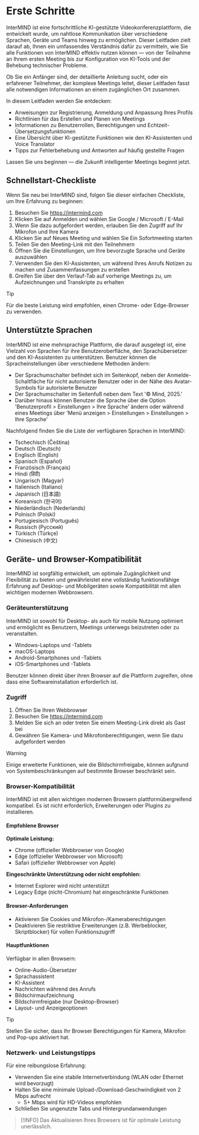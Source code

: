 # Erste Schritte

InterMIND ist eine fortschrittliche KI-gestützte Videokonferenzplattform, die entwickelt wurde, um nahtlose Kommunikation über verschiedene Sprachen, Geräte und Teams hinweg zu ermöglichen. Dieser Leitfaden zielt darauf ab, Ihnen ein umfassendes Verständnis dafür zu vermitteln, wie Sie alle Funktionen von InterMIND effektiv nutzen können — von der Teilnahme an Ihrem ersten Meeting bis zur Konfiguration von KI-Tools und der Behebung technischer Probleme.

Ob Sie ein Anfänger sind, der detaillierte Anleitung sucht, oder ein erfahrener Teilnehmer, der komplexe Meetings leitet, dieser Leitfaden fasst alle notwendigen Informationen an einem zugänglichen Ort zusammen.

In diesem Leitfaden werden Sie entdecken:

- Anweisungen zur Registrierung, Anmeldung und Anpassung Ihres Profils
- Richtlinien für das Erstellen und Planen von Meetings
- Informationen zu Benutzerrollen, Berechtigungen und Echtzeit-Übersetzungsfunktionen
- Eine Übersicht über KI-gestützte Funktionen wie den KI-Assistenten und Voice Translator
- Tipps zur Fehlerbehebung und Antworten auf häufig gestellte Fragen

Lassen Sie uns beginnen — die Zukunft intelligenter Meetings beginnt jetzt.

## Schnellstart-Checkliste

Wenn Sie neu bei InterMIND sind, folgen Sie dieser einfachen Checkliste, um Ihre Erfahrung zu beginnen:

1. Besuchen Sie https://intermind.com
2. Klicken Sie auf Anmelden und wählen Sie Google / Microsoft / E-Mail
3. Wenn Sie dazu aufgefordert werden, erlauben Sie den Zugriff auf Ihr Mikrofon und Ihre Kamera
4. Klicken Sie auf Neues Meeting und wählen Sie Ein Sofortmeeting starten
5. Teilen Sie den Meeting-Link mit den Teilnehmern
6. Öffnen Sie die Einstellungen, um Ihre bevorzugte Sprache und Geräte auszuwählen
7. Verwenden Sie den KI-Assistenten, um während Ihres Anrufs Notizen zu machen und Zusammenfassungen zu erstellen
8. Greifen Sie über den Verlauf-Tab auf vorherige Meetings zu, um Aufzeichnungen und Transkripte zu erhalten

> [!TIP]
> Für die beste Leistung wird empfohlen, einen Chrome- oder Edge-Browser zu verwenden.

## Unterstützte Sprachen

InterMIND ist eine mehrsprachige Plattform, die darauf ausgelegt ist, eine Vielzahl von Sprachen für ihre Benutzeroberfläche, den Sprachübersetzer und den KI-Assistenten zu unterstützen. Benutzer können die Spracheinstellungen über verschiedene Methoden ändern:

- Der Sprachumschalter befindet sich im Seitenkopf, neben der Anmelde-Schaltfläche für nicht autorisierte Benutzer oder in der Nähe des Avatar-Symbols für autorisierte Benutzer
- Der Sprachumschalter im Seitenfuß neben dem Text \'© Mind, 2025.\'
- Darüber hinaus können Benutzer die Sprache über die Option \'Benutzerprofil > Einstellungen > Ihre Sprache\' ändern oder während eines Meetings über \'Menü anzeigen > Einstellungen > Einstellungen > Ihre Sprache\'

Nachfolgend finden Sie die Liste der verfügbaren Sprachen in InterMIND:

- Tschechisch (Čeština)
- Deutsch (Deutsch)
- Englisch (English)
- Spanisch (Español)
- Französisch (Français)
- Hindi (हिंदी)
- Ungarisch (Magyar)
- Italienisch (Italiano)
- Japanisch (日本語)
- Koreanisch (한국어)
- Niederländisch (Nederlands)
- Polnisch (Polski)
- Portugiesisch (Português)
- Russisch (Русский)
- Türkisch (Türkçe)
- Chinesisch (中文)

## Geräte- und Browser-Kompatibilität

InterMIND ist sorgfältig entwickelt, um optimale Zugänglichkeit und Flexibilität zu bieten und gewährleistet eine vollständig funktionsfähige Erfahrung auf Desktop- und Mobilgeräten sowie Kompatibilität mit allen wichtigen modernen Webbrowsern.

### Geräteunterstützung

InterMIND ist sowohl für Desktop- als auch für mobile Nutzung optimiert und ermöglicht es Benutzern, Meetings unterwegs beizutreten oder zu veranstalten.

- Windows-Laptops und -Tablets
- macOS-Laptops
- Android-Smartphones und -Tablets
- iOS-Smartphones und -Tablets

Benutzer können direkt über ihren Browser auf die Plattform zugreifen, ohne dass eine Softwareinstallation erforderlich ist.

### Zugriff

1. Öffnen Sie Ihren Webbrowser
2. Besuchen Sie https://intermind.com
3. Melden Sie sich an oder treten Sie einem Meeting-Link direkt als Gast bei
4. Gewähren Sie Kamera- und Mikrofonberechtigungen, wenn Sie dazu aufgefordert werden

> [!WARNING]
> Einige erweiterte Funktionen, wie die Bildschirmfreigabe, können aufgrund von Systembeschränkungen auf bestimmte Browser beschränkt sein.

### Browser-Kompatibilität

InterMIND ist mit allen wichtigen modernen Browsern plattformübergreifend kompatibel. Es ist nicht erforderlich, Erweiterungen oder Plugins zu installieren.

#### Empfohlene Browser

**Optimale Leistung:**

- Chrome (offizieller Webbrowser von Google)
- Edge (offizieller Webbrowser von Microsoft)
- Safari (offizieller Webbrowser von Apple)

**Eingeschränkte Unterstützung oder nicht empfohlen:**

- Internet Explorer wird nicht unterstützt
- Legacy Edge (nicht-Chromium) hat eingeschränkte Funktionen

#### Browser-Anforderungen

- Aktivieren Sie Cookies und Mikrofon-/Kameraberechtigungen
- Deaktivieren Sie restriktive Erweiterungen (z.B. Werbeblocker, Skriptblocker) für vollen Funktionszugriff

#### Hauptfunktionen

Verfügbar in allen Browsern:

- Online-Audio-Übersetzer
- Sprachassistent
- KI-Assistent
- Nachrichten während des Anrufs
- Bildschirmaufzeichnung
- Bildschirmfreigabe (nur Desktop-Browser)
- Layout- und Anzeigeoptionen

> [!TIP]
> Stellen Sie sicher, dass Ihr Browser Berechtigungen für Kamera, Mikrofon und Pop-ups aktiviert hat.

### Netzwerk- und Leistungstipps

Für eine reibungslose Erfahrung:

- Verwenden Sie eine stabile Internetverbindung (WLAN oder Ethernet wird bevorzugt)
- Halten Sie eine minimale Upload-/Download-Geschwindigkeit von 2 Mbps aufrecht
  - 5+ Mbps wird für HD-Videos empfohlen
- Schließen Sie ungenutzte Tabs und Hintergrundanwendungen

> [!INFO]
> Das Aktualisieren Ihres Browsers ist für optimale Leistung unerlässlich.